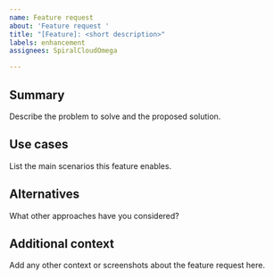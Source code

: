 ```yaml
---
name: Feature request
about: 'Feature request '
title: "[Feature]: <short description>"
labels: enhancement
assignees: SpiralCloudOmega

---
```


## Summary
Describe the problem to solve and the proposed solution.

## Use cases
List the main scenarios this feature enables.

## Alternatives
What other approaches have you considered?

## Additional context
Add any other context or screenshots about the feature request here.
